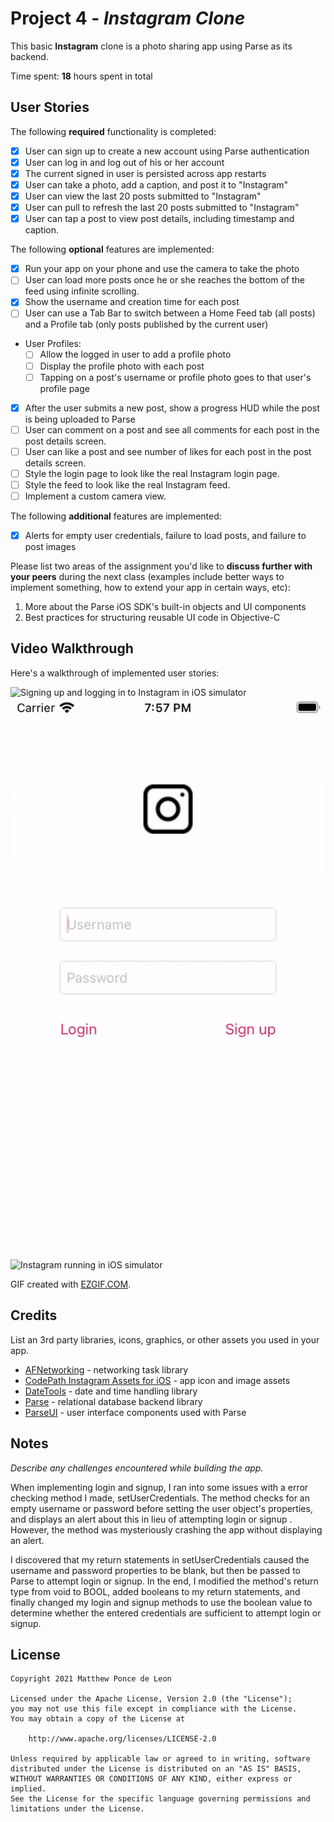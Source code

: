 # Project 4 - *Instagram Clone*

This basic **Instagram** clone is a photo sharing app using Parse as its backend.

Time spent: **18** hours spent in total

## User Stories

The following **required** functionality is completed:

- [x] User can sign up to create a new account using Parse authentication
- [x] User can log in and log out of his or her account
- [x] The current signed in user is persisted across app restarts
- [x] User can take a photo, add a caption, and post it to "Instagram"
- [x] User can view the last 20 posts submitted to "Instagram"
- [x] User can pull to refresh the last 20 posts submitted to "Instagram"
- [x] User can tap a post to view post details, including timestamp and caption.

The following **optional** features are implemented:

- [x] Run your app on your phone and use the camera to take the photo
- [ ] User can load more posts once he or she reaches the bottom of the feed using infinite scrolling.
- [x] Show the username and creation time for each post
- [ ] User can use a Tab Bar to switch between a Home Feed tab (all posts) and a Profile tab (only posts published by the current user)
- User Profiles:
  - [ ] Allow the logged in user to add a profile photo
  - [ ] Display the profile photo with each post
  - [ ] Tapping on a post's username or profile photo goes to that user's profile page
- [x] After the user submits a new post, show a progress HUD while the post is being uploaded to Parse
- [ ] User can comment on a post and see all comments for each post in the post details screen.
- [ ] User can like a post and see number of likes for each post in the post details screen.
- [ ] Style the login page to look like the real Instagram login page.
- [ ] Style the feed to look like the real Instagram feed.
- [ ] Implement a custom camera view.

The following **additional** features are implemented:

- [x] Alerts for empty user credentials, failure to load posts, and failure to post images

Please list two areas of the assignment you'd like to **discuss further with your peers** during the next class (examples include better ways to implement something, how to extend your app in certain ways, etc):

1. More about the Parse iOS SDK's built-in objects and UI components
2. Best practices for structuring reusable UI code in Objective-C

## Video Walkthrough

Here's a walkthrough of implemented user stories:

![Signing up and logging in to Instagram in iOS simulator](ig-login-demo.gif)
![Empty user credentials alerts on login screen in iOS simulator](ig-alert-demo.gif)
![Instagram running in iOS simulator](ig-demo.gif)

GIF created with [EZGIF.COM](https://ezgif.com/video-to-gif).

## Credits

List an 3rd party libraries, icons, graphics, or other assets you used in your app.

- [AFNetworking](https://github.com/AFNetworking/AFNetworking) - networking task library
- [CodePath Instagram Assets for iOS](https://courses.codepath.org/course_files/ios_university_fast_track/assets/instagram_assets.zip) - app icon and image assets
- [DateTools](https://github.com/MatthewYork/DateTools) - date and time handling library
- [Parse](https://github.com/parse-community/Parse-SDK-iOS-OSX) - relational database backend library
- [ParseUI](https://cocoapods.org/pods/ParseUI) - user interface components used with Parse


## Notes

*Describe any challenges encountered while building the app.*

When implementing login and signup, I ran into some issues with a error checking method I made, setUserCredentials. The method checks for an empty username or password before setting the user object's properties, and displays an alert about this in lieu of attempting login or signup . However, the method was mysteriously crashing the app without displaying an alert.

I discovered that my return statements in setUserCredentials caused the username and password properties to be blank, but then be passed to Parse to attempt login or signup. In the end, I modified the method's return type from void to BOOL, added booleans to my return statements, and finally changed my login and signup methods to use the boolean value to determine whether the entered credentials are sufficient to attempt login or signup.

## License

    Copyright 2021 Matthew Ponce de Leon

    Licensed under the Apache License, Version 2.0 (the "License");
    you may not use this file except in compliance with the License.
    You may obtain a copy of the License at

        http://www.apache.org/licenses/LICENSE-2.0

    Unless required by applicable law or agreed to in writing, software
    distributed under the License is distributed on an "AS IS" BASIS,
    WITHOUT WARRANTIES OR CONDITIONS OF ANY KIND, either express or implied.
    See the License for the specific language governing permissions and
    limitations under the License.
